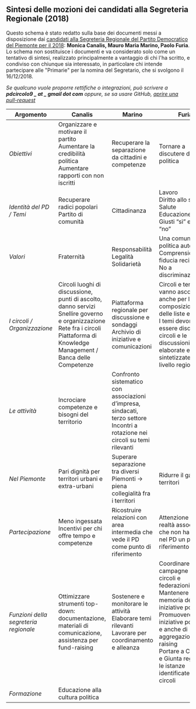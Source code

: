 ## Sintesi delle mozioni dei candidati alla Segreteria Regionale (2018)

Questo schema è stato redatto sulla base dei documenti messi a disposizione dai [candidati alla Segreteria Regionale del Partito Democratico del Piemonte per il 2018](http://www.pdpiemonte.it/2018/11/congresso-regionale-2018-i-candidati-e-le-loro-linee-politico-programmatiche/): **Monica Canalis, Mauro Maria Marino, Paolo Furia**. Lo schema non sostituisce i documenti e va considerato solo come un tentativo di sintesi, realizzato principalmente a vantaggio di chi l'ha scritto, e condiviso con chiunque sia interessato, in particolare chi intende partecipare alle "Primarie" per la nomina del Segretario, che si svolgono il 16/12/2018.

*Se qualcuno vuole proporre rettifiche o integrazioni, può scrivere a **pdcircolo9 _ at _ gmail _dot_ com** oppure, se sa usare GitHub, [aprire una pull-request](https://github.com/pd9-torino/pd9-torino.github.io)*

| **Argomento**                         | **Canalis**                                                                                             | **Marino**                                                                         | **Furia**                                                                                               |
|---------------------------------------|---------------------------------------------------------------------------------------------------------|------------------------------------------------------------------------------------|---------------------------------------------------------------------------------------------------------|
| *Obiettivi*                           | Organizzare e motivare il partito<br>Aumentare la credibilità politica<br>Aumentare rapporti con non iscritti | Recuperare la separazione da cittadini e competenze | Tornare a discutere di politica            |
| *Identità del PD / Temi*              | Recuperare radici popolari<br>Partito di comunità                                                                                      | Cittadinanza                                                                       | Lavoro<br>Diritto allo studio<br>Salute<br>Educazione<br>Giusti “sì” e giusti “no” |
| *Valori*                              | Fraternità                                                                                              | Responsabilità<br>Legalità<br>Solidarietà                                                                         | Una comunità politica autentica<br>Comprensione e fiducia reciproca<br>No a discriminazione |
| *I circoli / Organizzazione*          | Circoli luoghi di discussione, punti di ascolto, danno servizi<br>Snellire governo e organizzazione<br>Rete fra i circoli<br>Piattaforma di Knowledge Management / Banca delle Competenze                                             | Piattaforma regionale per discussione e sondaggi<br>Archivio di iniziative e comunicazioni                                              | Circoli e territori vanno ascoltati anche per la composizione delle liste elettorali<br>I temi devono essere discussi dai circoli e le discussioni elaborate e sintetizzate a livello regionale  |
| *Le attività*                         | Incrociare competenze e bisogni del territorio                                                          | Confronto sistematico con associazioni d’impresa, sindacati, terzo settore<br>Incontri a rotazione nei circoli su temi rilevanti |                                                           |
| *Nel Piemonte*                        | Pari dignità per territori urbani e extra-urbani                                                        | Superare separazione tra diversi Piemonti -&gt; piena collegialità fra i territori | Ridurre il gap fra i territori                                                                          |
| *Partecipazione*                      | Meno ingessata <br>Incentivi per chi offre tempo e competenze                                           | Ricostruire relazioni con area intermedia che vede il PD come punto di riferimento | Attenzione per realtà associative che non hanno più nel PD un punto di riferimento                      |
| *Funzioni della segreteria regionale* | Ottimizzare strumenti top-down: documentazione, materiali di comunicazione, assistenza per fund-raising | Sostenere e monitorare le attività<br>Elaborare temi rilevanti<br>Lavorare per coordinamento e alleanza | Coordinare campagne per circoli e federazioni<br>Mantenere memoria delle iniziative politiche<br>Promuovere iniziative politiche e anche di aggregazione/fund raising<br>Portare a Consiglio e Giunta regionale le istanze identificate dai circoli |
| *Formazione*                          | Educazione alla cultura politica                                                                        |                                                                                    |                                                                                                         |
